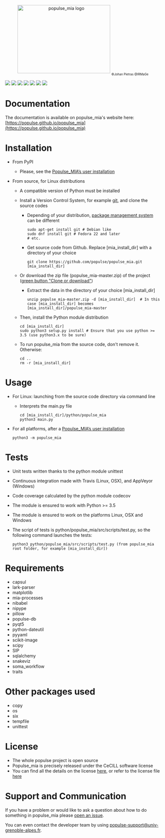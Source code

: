 <p align="center" >
	<img src="https://github.com/populse/populse_mia/blob/master/python/populse_mia/sources_images/Logo_populse_mia.jpg" alt="populse_mia logo" height="220" width="300">
	<sub><sub> ©Johan Pietras @IRMaGe </sub></sub>
</p>

[![](https://travis-ci.org/populse/populse_mia.svg?branch=master)](https://travis-ci.org/populse/populse_mia)
[![](https://ci.appveyor.com/api/projects/status/2km9ddxkpfkgra7v?svg=true)](https://ci.appveyor.com/project/populse/populse-mia)
[![](https://codecov.io/github/populse/populse_mia/coverage.svg?branch=master)](https://codecov.io/github/populse/populse_mia)
[![](https://img.shields.io/badge/license-CeCILL-blue.svg)](https://github.com/populse/populse_mia/blob/master/LICENSE)
[![](https://img.shields.io/pypi/v/populse_mia.svg)](https://pypi.org/project/populse-mia/)
[![](https://img.shields.io/badge/python-3.5%2C%203.6%2C%203.7-yellow.svg)](#)
[![](https://img.shields.io/badge/platform-Linux%2C%20OSX%2C%20Windows-orange.svg)](#)

# Documentation

The documentation is available on populse_mia's website here: [https://populse.github.io/populse_mia](https://populse.github.io/populse_mia)

# Installation

* From PyPI

  * Please, see the [Populse_MIA’s user installation](https://populse.github.io/populse_mia/html/installation/user_installation.html)

* From source, for Linux distributions
  * A compatible version of Python must be installed
  * Install a Version Control System, for example [git](https://git-scm.com/book/en/v2/Getting-Started-About-Version-Control), and clone the source codes
    * Depending of your distribution, [package management system](https://en.wikipedia.org/wiki/Package_manager) can be different

          sudo apt-get install git # Debian like
          sudo dnf install git # Fedora 22 and later
          # etc.

    * Get source code from Github. Replace [mia_install_dir] with a directory of your choice

          git clone https://github.com/populse/populse_mia.git [mia_install_dir]

  * Or download the zip file (populse_mia-master.zip) of the project ([green button "Clone or download"](https://github.com/populse/populse_mia))
  
     * Extract the data in the directory of your choice [mia_install_dir]

           unzip populse_mia-master.zip -d [mia_install_dir]  # In this case [mia_install_dir] becomes [mia_install_dir]/populse_mia-master
	
  * Then, install the Python module distribution

        cd [mia_install_dir]  
        sudo python3 setup.py install # Ensure that you use python >= 3.5 (use python3.x to be sure)  

  * To run populse_mia from the source code, don't remove it. Otherwise:

        cd ..  
        rm -r [mia_install_dir]  

# Usage

  * For Linux: launching from the source code directory via command line

    * Interprets the main.py file

          cd [mia_install_dir]/python/populse_mia  
          python3 main.py  

  * For all platforms, after a [Populse_MIA’s user installation](https://populse.github.io/populse_mia/html/installation/user_installation.html)
 
        python3 -m populse_mia

# Tests

* Unit tests written thanks to the python module unittest
* Continuous integration made with Travis (Linux, OSX), and AppVeyor (Windows)
* Code coverage calculated by the python module codecov
* The module is ensured to work with Python >= 3.5
* The module is ensured to work on the platforms Linux, OSX and Windows
* The script of tests is python/populse_mia/src/scripts/test.py, so the following command launches the tests:

      python3 python/populse_mia/src/scripts/test.py (from populse_mia root folder, for example [mia_install_dir])

# Requirements

* capsul
* lark-parser
* matplotlib
* mia-processes
* nibabel
* nipype
* pillow
* populse-db
* pyqt5
* python-dateutil
* pyyaml
* scikit-image
* scipy
* SIP
* sqlalchemy
* snakeviz
* soma_workflow
* traits

# Other packages used

* copy
* os
* six
* tempfile
* unittest

# License

* The whole populse project is open source
* Populse_mia is precisely released under the CeCILL software license
* You can find all the details on the license [here](http://www.cecill.info/licences/Licence_CeCILL_V2.1-en.html), or refer to the license file [here](https://github.com/populse/populse_mia/blob/master/LICENSE)

# Support and Communication

If you have a problem or would like to ask a question about how to do something in populse_mia please [open an issue](https://github.com/populse/populse_mia/issues).

You can even contact the developer team by using populse-support@univ-grenoble-alpes.fr.

